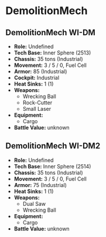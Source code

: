 # DemolitionMech
## DemolitionMech WI-DM
- **Role:** Undefined
- **Tech Base:** Inner Sphere (2513)
- **Chassis:** 35 tons (Industrial)
- **Movement:** 3 / 5 / 0, Fuel Cell
- **Armor:** 85 (Industrial)
- **Cockpit:** Industrial
- **Heat Sinks:** 1 (1)
- **Weapons:**
  - Wrecking Ball
  - Rock-Cutter
  - Small Laser
- **Equipment:**
  - Cargo
- **Battle Value:** unknown

## DemolitionMech WI-DM2
- **Role:** Undefined
- **Tech Base:** Inner Sphere (2514)
- **Chassis:** 35 tons (Industrial)
- **Movement:** 3 / 5 / 0, Fuel Cell
- **Armor:** 75 (Industrial)
- **Heat Sinks:** 1 (1)
- **Weapons:**
  - Dual Saw
  - Wrecking Ball
- **Equipment:**
  - Cargo
- **Battle Value:** unknown

